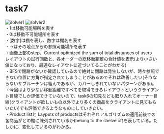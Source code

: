 # task7
![solver1](https://github.com/Chabuei/DQN_Practice/assets/102859047/af98cdc3-22d6-4d8a-9bce-7b8e633b615f)
![solver2](https://github.com/Chabuei/DQN_Practice/assets/102859047/be5c4e79-808d-4bc5-8ce0-e57b41103205)<br>
・1は移動可能場所を表す<br>
・0は移動不可能場所を表す<br>
・[数字]は棚を表し、数字は棚名を表す<br>
・→はその地点からの参照可能場所を表す<br>
・画像上部のstep、Current optimized the sum of total distances of users　レイアウトの試行回数と、各オーダーの総移動距離の合計値を表示(より小さい値になっており、最適なレイアウトに近づいてることがわかる)<br>
・BFSで閉路がないか確認しているので絶対に閉路は発生しないが、時々参照できない位置に方角が指定されてしまうことがあるのでそれは改善したい(そうならないサブルーチンは組んであるが、カバーしきれていないパターンがある)。<br>
・今回はより少ない移動距離ですべてを取得できるレイアウトというクライアント目線でしか評価できていないので、task6の知見なども取り入れてオーナー目線(クライアントが欲しいもの以外でより多くの商品をクライアントに見てもらいたい)でも評価できるようなものにしていきたい。<br>
・Product listと Layputs of productsはそれぞれアルゴリズムの適用前後での各商品がどの棚に陳列されているか(belong to the shelve of)を表している。たしかに、変化しているのがわかる。
